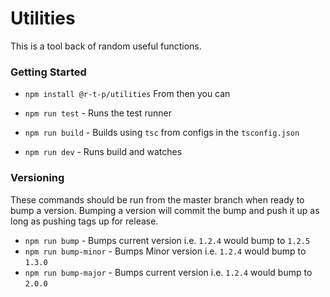 # Utilities

This is a tool back of random useful functions.



### Getting Started

- `npm install @r-t-p/utilities`  From then you can 

- `npm run test` - Runs the test runner
- `npm run build` - Builds using `tsc` from configs in the `tsconfig.json`
- `npm run dev` - Runs build and watches

### Versioning

These commands should be run from the master branch when ready to bump a version.
Bumping a version will commit the bump and push it up as long as pushing tags up for release.

- `npm run bump` - Bumps current version i.e. `1.2.4` would bump to `1.2.5`
- `npm run bump-minor` - Bumps Minor version i.e. `1.2.4` would bump to `1.3.0`
- `npm run bump-major` - Bumps current version i.e. `1.2.4` would bump to `2.0.0`

